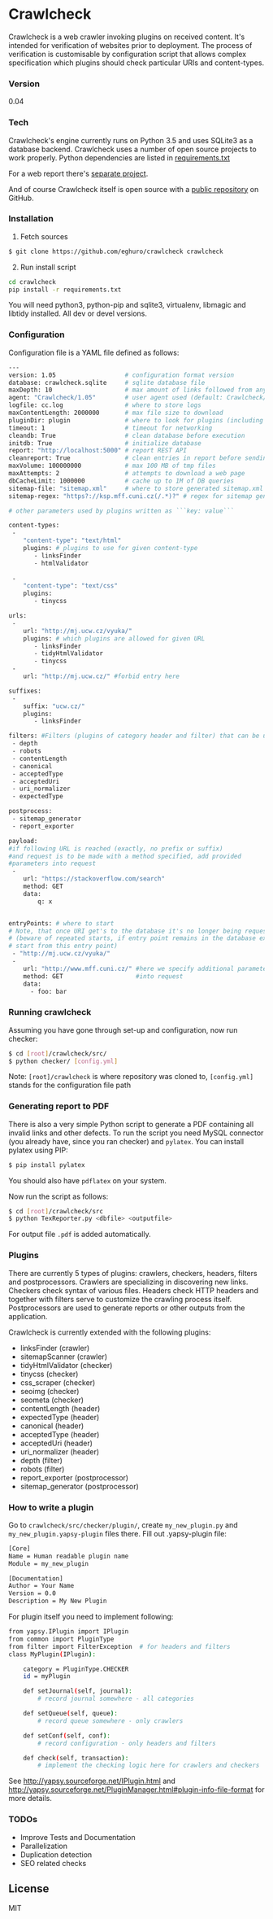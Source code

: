 # Crawlcheck

Crawlcheck is a web crawler invoking plugins on received content. It's intended for verification of websites prior to deployment. The process of verification is customisable by configuration script that allows complex specification which plugins should check particular URIs and content-types.


### Version
0.04

### Tech

Crawlcheck's engine currently runs on Python 3.5 and uses SQLite3 as a database backend.
Crawlcheck uses a number of open source projects to work properly. Python dependencies are listed in [requirements.txt](https://github.com/eghuro/crawlcheck/blob/master/requirements.txt)

For a web report there's [separate project](https://github.com/eghuro/crawlcheck-report).

And of course Crawlcheck itself is open source with a [public repository](https://github.com/eghuro/crawlcheck) on GitHub.

### Installation

1) Fetch sources
```sh
$ git clone https://github.com/eghuro/crawlcheck crawlcheck
```

2) Run install script
```sh
cd crawlcheck
pip install -r requirements.txt
```
You will need python3, python-pip and sqlite3, virtualenv, libmagic and libtidy installed. All dev or devel versions.

### Configuration
Configuration file is a YAML file defined as follows:
```sh
---
version: 1.05                   # configuration format version
database: crawlcheck.sqlite     # sqlite database file
maxDepth: 10                    # max amount of links followed from any entry point (default: unlimited)
agent: "Crawlcheck/1.05"        # user agent used (default: Crawlcheck/1.05)
logfile: cc.log                 # where to store logs
maxContentLength: 2000000       # max file size to download
pluginDir: plugin               # where to look for plugins (including subfolders, default: 'plugin')
timeout: 1                      # timeout for networking
cleandb: True                   # clean database before execution
initdb: True                    # initialize database
report: "http://localhost:5000" # report REST API
cleanreport: True               # clean entries in report before sending current
maxVolume: 100000000            # max 100 MB of tmp files
maxAttempts: 2                  # attempts to download a web page
dbCacheLimit: 1000000           # cache up to 1M of DB queries
sitemap-file: "sitemap.xml"     # where to store generated sitemap.xml
sitemap-regex: "https?://ksp.mff.cuni.cz(/.*)?" # regex for sitemap generator

# other parameters used by plugins written as ```key: value```

content-types:
 -
    "content-type": "text/html"
    plugins: # plugins to use for given content-type
       - linksFinder
       - htmlValidator
     
 -
    "content-type": "text/css"
    plugins:
       - tinycss

urls:
 -
    url: "http://mj.ucw.cz/vyuka/"
    plugins: # which plugins are allowed for given URL
       - linksFinder
       - tidyHtmlValidator
       - tinycss
 -
    url: "http://mj.ucw.cz/" #forbid entry here

suffixes:
 -
    suffix: "ucw.cz/"
    plugins:
       - linksFinder

filters: #Filters (plugins of category header and filter) that can be used
 - depth
 - robots
 - contentLength
 - canonical
 - acceptedType
 - acceptedUri
 - uri_normalizer
 - expectedType

postprocess:
 - sitemap_generator
 - report_exporter

payload: 
#if following URL is reached (exactly, no prefix or suffix) 
#and request is to be made with a method specified, add provided
#parameters into request
 -
    url: "https://stackoverflow.com/search"
    method: GET
    data:
        q: x


entryPoints: # where to start
# Note, that once URI get's to the database it's no longer being requested 
# (beware of repeated starts, if entry point remains in the database execution won't 
# start from this entry point)
 - "http://mj.ucw.cz/vyuka/"
 -
    url: "http://www.mff.cuni.cz/" #here we specify additional parameters to be added
    method: GET                    #into request
    data:
      - foo: bar
```

### Running crawlcheck
Assuming you have gone through set-up and configuration, now run checker:
```sh
$ cd [root]/crawlcheck/src/
$ python checker/ [config.yml]
```
Note: ```[root]/crawlcheck``` is where repository was cloned to, ```[config.yml]``` stands for the configuration file path

### Generating report to PDF
There is also a very simple Python script to generate a PDF containing all invalid links and other defects.
To run the script you need MySQL connector (you already have, since you ran checker) and ``pylatex``.
You can install pylatex using PIP:
```sh
$ pip install pylatex
```
You should also have ```pdflatex``` on your system.

Now run the script as follows:
```sh
$ cd [root]/crawlcheck/src
$ python TexReporter.py <dbfile> <outputfile>
```
For output file ``.pdf`` is added automatically.


### Plugins

There are currently 5 types of plugins: crawlers, checkers, headers, filters and postprocessors. Crawlers are specializing in discovering new links. Checkers check syntax of various files. Headers check HTTP headers and together with filters serve to customize the crawling process itself. Postprocessors are used to generate reports or other outputs from the application.

Crawlcheck is currently extended with the following plugins:

* linksFinder (crawler)
* sitemapScanner (crawler)
* tidyHtmlValidator (checker)
* tinycss (checker)
* css_scraper (checker)
* seoimg (checker)
* seometa (checker)
* contentLength (header)
* expectedType (header)
* canonical (header)
* acceptedType (header)
* acceptedUri (header)
* uri_normalizer (header)
* depth (filter)
* robots (filter)
* report_exporter (postprocessor)
* sitemap_generator (postprocessor)

### How to write a plugin

Go to ``crawlcheck/src/checker/plugin/``, create ``my_new_plugin.py`` and ``my_new_plugin.yapsy-plugin`` files there.
Fill out .yapsy-plugin file:
```sh
[Core]
Name = Human readable plugin name
Module = my_new_plugin

[Documentation]
Author = Your Name
Version = 0.0
Description = My New Plugin
```

For plugin itself you need to implement following:
```sh
from yapsy.IPlugin import IPlugin
from common import PluginType
from filter import FilterException  # for headers and filters
class MyPlugin(IPlugin):

    category = PluginType.CHECKER
    id = myPlugin

    def setJournal(self, journal):
        # record journal somewhere - all categories

    def setQueue(self, queue):
        # record queue somewhere - only crawlers

    def setConf(self, conf):
        # record configuration - only headers and filters

    def check(self, transaction):
        # implement the checking logic here for crawlers and checkers

```

See http://yapsy.sourceforge.net/IPlugin.html and http://yapsy.sourceforge.net/PluginManager.html#plugin-info-file-format for more details.

### TODOs

 - Improve Tests and Documentation
 - Parallelization
 - Duplication detection
 - SEO related checks

License
----

MIT
